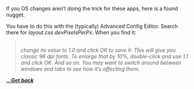 If you OS changes aren&#8217;t doing the trick for these apps, here is a found nugget.

You have to do this with the (typically) Advanced Config Editor. Search there for _layout.css.devPixelsPerPx_. When you find it:

<blockquote class="wp-block-quote">
  <p>
    <br /><em>change its value to 1.0 and click OK to save it. This will give you classic 96 dpi fonts. To enlarge that by 10%, double-click and use 1.1 and click OK. And so on. You may want to switch around between windows and tabs to see how it&#8217;s affecting them.</em>
  </p>
</blockquote>

[***...Get back***](..)
